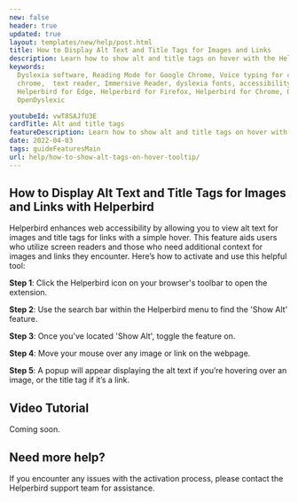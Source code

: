 ```yaml
---
new: false
header: true
updated: true
layout: templates/new/help/post.html
title: How to Display Alt Text and Title Tags for Images and Links
description: Learn how to show alt and title tags on hover with the Helperbird extension.
keywords:
  Dyslexia software, Reading Mode for Google Chrome, Voice typing for chrome, Text to speech for
  chrome,  text reader, Immersive Reader, dyslexia fonts, accessibility software, dyslexia software,
  Helperbird for Edge, Helperbird for Firefox, Helperbird for Chrome, Opendyslexic for Chrome,
  OpenDyslexic

youtubeId: vwT8SAJfU3E
cardTitle: Alt and title tags
featureDescription: Learn how to show alt and title tags on hover with the Helperbird extension.
date: 2022-04-03
tags: guideFeaturesMain
url: help/how-to-show-alt-tags-on-hover-tooltip/
---
```



## How to Display Alt Text and Title Tags for Images and Links with Helperbird

Helperbird enhances web accessibility by allowing you to view alt text for images and title tags for links with a simple hover. This feature aids users who utilize screen readers and those who need additional context for images and links they encounter. Here’s how to activate and use this helpful tool:

**Step 1**: Click the Helperbird icon on your browser's toolbar to open the extension.

**Step 2**: Use the search bar within the Helperbird menu to find the 'Show Alt' feature.

**Step 3**: Once you've located 'Show Alt', toggle the feature on.

**Step 4**: Move your mouse over any image or link on the webpage.

**Step 5**: A popup will appear displaying the alt text if you’re hovering over an image, or the title tag if it’s a link.



## Video Tutorial

Coming soon.



## Need more help?

If you encounter any issues with the activation process, please contact the Helperbird support team for assistance.


